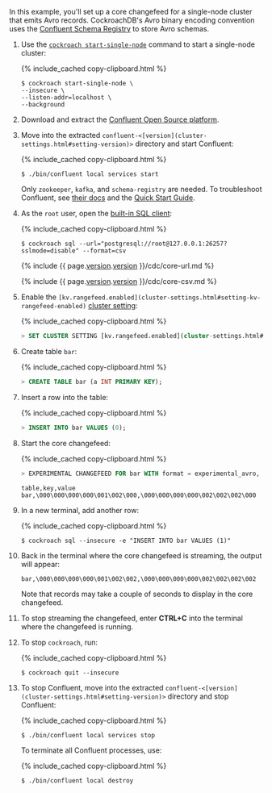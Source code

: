 In this example, you'll set up a core changefeed for a single-node cluster that emits Avro records. CockroachDB's Avro binary encoding convention uses the [Confluent Schema Registry](https://docs.confluent.io/current/schema-registry/docs/serializer-formatter.html) to store Avro schemas.

1. Use the [`cockroach start-single-node`](cockroach-start-single-node.html) command to start a single-node cluster:

    {% include_cached copy-clipboard.html %}
    ~~~ shell
    $ cockroach start-single-node \
    --insecure \
    --listen-addr=localhost \
    --background
    ~~~

2. Download and extract the [Confluent Open Source platform](https://www.confluent.io/download/).

3. Move into the extracted `confluent-<[version](cluster-settings.html#setting-version)>` directory and start Confluent:

    {% include_cached copy-clipboard.html %}
    ~~~ shell
    $ ./bin/confluent local services start
    ~~~

    Only `zookeeper`, `kafka`, and `schema-registry` are needed. To troubleshoot Confluent, see [their docs](https://docs.confluent.io/current/installation/installing_cp.html#zip-and-tar-archives) and the [Quick Start Guide](https://docs.confluent.io/platform/current/quickstart/ce-quickstart.html#ce-quickstart).

4. As the `root` user, open the [built-in SQL client](cockroach-sql.html):

    {% include_cached copy-clipboard.html %}
    ~~~ shell
    $ cockroach sql --url="postgresql://root@127.0.0.1:26257?sslmode=disable" --format=csv
    ~~~

    {% include {{ page.[version](cluster-settings.html#setting-version).[version](cluster-settings.html#setting-version) }}/cdc/core-url.md %}

    {% include {{ page.[version](cluster-settings.html#setting-version).[version](cluster-settings.html#setting-version) }}/cdc/core-csv.md %}

5. Enable the `[kv.rangefeed.enabled](cluster-settings.html#setting-kv-rangefeed-enabled)` [cluster setting](cluster-settings.html):

    {% include_cached copy-clipboard.html %}
    ~~~ sql
    > SET CLUSTER SETTING [kv.rangefeed.enabled](cluster-settings.html#setting-kv-rangefeed-enabled) = true;
    ~~~

6. Create table `bar`:

    {% include_cached copy-clipboard.html %}
    ~~~ sql
    > CREATE TABLE bar (a INT PRIMARY KEY);
    ~~~

7. Insert a row into the table:

    {% include_cached copy-clipboard.html %}
    ~~~ sql
    > INSERT INTO bar VALUES (0);
    ~~~

8. Start the core changefeed:

    {% include_cached copy-clipboard.html %}
    ~~~ sql
    > EXPERIMENTAL CHANGEFEED FOR bar WITH format = experimental_avro, confluent_schema_registry = 'http://localhost:8081';
    ~~~

    ~~~
    table,key,value
    bar,\000\000\000\000\001\002\000,\000\000\000\000\002\002\002\000
    ~~~

9. In a new terminal, add another row:

    {% include_cached copy-clipboard.html %}
    ~~~ shell
    $ cockroach sql --insecure -e "INSERT INTO bar VALUES (1)"
    ~~~

10. Back in the terminal where the core changefeed is streaming, the output will appear:

    ~~~
    bar,\000\000\000\000\001\002\002,\000\000\000\000\002\002\002\002
    ~~~

    Note that records may take a couple of seconds to display in the core changefeed.

11. To stop streaming the changefeed, enter **CTRL+C** into the terminal where the changefeed is running.

12. To stop `cockroach`, run:

    {% include_cached copy-clipboard.html %}
    ~~~ shell
    $ cockroach quit --insecure
    ~~~

13. To stop Confluent, move into the extracted `confluent-<[version](cluster-settings.html#setting-version)>` directory and stop Confluent:

    {% include_cached copy-clipboard.html %}
    ~~~ shell
    $ ./bin/confluent local services stop
    ~~~

    To terminate all Confluent processes, use:

    {% include_cached copy-clipboard.html %}
    ~~~ shell
    $ ./bin/confluent local destroy
    ~~~
